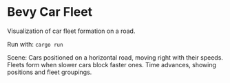 # Bevy Car Fleet

Visualization of car fleet formation on a road.

Run with: `cargo run`

Scene: Cars positioned on a horizontal road, moving right with their speeds. Fleets form when slower cars block faster ones. Time advances, showing positions and fleet groupings.